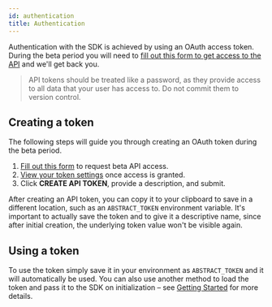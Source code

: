 ```yaml
---
id: authentication
title: Authentication
---
```


Authentication with the SDK is achieved by using an OAuth access token. During the beta period you will need to [fill out this form to get access to the API](https://docs.google.com/forms/d/e/1FAIpQLSfJMH-mGdlcE4Rfi8-1UzrTBPsx3qCHhkwF9J-DJrdrw6flJQ/viewform) and we'll get back you.

  > API tokens should be treated like a password, as they provide access to all data that your user has access to. Do not commit them to version control.

## Creating a token

The following steps will guide you through creating an OAuth token during the beta period.

1. [Fill out this form](https://docs.google.com/forms/d/e/1FAIpQLSfJMH-mGdlcE4Rfi8-1UzrTBPsx3qCHhkwF9J-DJrdrw6flJQ/viewform) to request beta API access.
2. [View your token settings](https://app.goabstract.com/account/tokens) once access is granted.
3. Click **CREATE API TOKEN**, provide a description, and submit.

After creating an API token, you can copy it to your clipboard to save in a different location, such as an `ABSTRACT_TOKEN` environment variable. It's important to actually save the token and to give it a descriptive name, since after initial creation, the underlying token value won't be visible again.

## Using a token

To use the token simply save it in your environment as `ABSTRACT_TOKEN` and it will automatically be used. You can also use another method to load the token and pass it to the SDK on initialization – see [Getting Started](/docs/getting-started) for more details.
